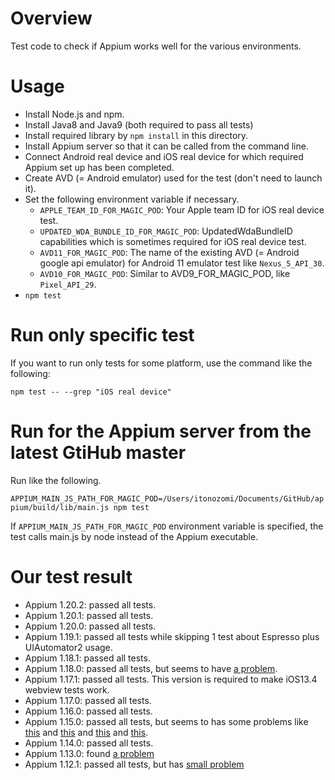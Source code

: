 # Overview

Test code to check if Appium works well for the various environments.

# Usage

- Install Node.js and npm.
- Install Java8 and Java9 (both required to pass all tests)
- Install required library by `npm install` in this directory.
- Install Appium server so that it can be called from the command line.
- Connect Android real device and iOS real device for which required Appium set up has been completed.
- Create AVD (= Android emulator) used for the test (don't need to launch it).
- Set the following environment variable if necessary.
  - `APPLE_TEAM_ID_FOR_MAGIC_POD`: Your Apple team ID for iOS real device test.
  - `UPDATED_WDA_BUNDLE_ID_FOR_MAGIC_POD`: UpdatedWdaBundleID capabilities which is sometimes required for iOS real device test.
  - `AVD11_FOR_MAGIC_POD`: The name of the existing AVD (= Android google api emulator) for Android 11 emulator test like `Nexus_5_API_30`.
  - `AVD10_FOR_MAGIC_POD`: Similar to AVD9_FOR_MAGIC_POD,  like `Pixel_API_29`.
- `npm test`

# Run only specific test

If you want to run only tests for some platform, use the command like the following:

`npm test -- --grep "iOS real device"`

# Run for the Appium server from the latest GtiHub master

Run like the following.

`APPIUM_MAIN_JS_PATH_FOR_MAGIC_POD=/Users/itonozomi/Documents/GitHub/appium/build/lib/main.js npm test`

If `APPIUM_MAIN_JS_PATH_FOR_MAGIC_POD` environment variable is specified,
the test calls main.js by node instead of the Appium executable.

# Our test result

- Appium 1.20.2: passed all tests.
- Appium 1.20.1: passed all tests.
- Appium 1.20.0: passed all tests.
- Appium 1.19.1: passed all tests while skipping 1 test about Espresso plus UIAutomator2 usage. 
- Appium 1.18.1: passed all tests.
- Appium 1.18.0: passed all tests, but seems to have [a problem](https://github.com/appium/appium/issues/14586).
- Appium 1.17.1: passed all tests. This version is required to make iOS13.4 webview tests work.
- Appium 1.17.0: passed all tests.
- Appium 1.16.0: passed all tests.
- Appium 1.15.0: passed all tests, but seems to has some problems like [this](https://github.com/Magic-Pod/AppiumRegressionCheck/issues/26) and [this](https://github.com/Magic-Pod/AppiumRegressionCheck/issues/27) and [this](https://github.com/appium/appium/issues/13302) and [this](https://github.com/appium/appium/issues/13288).
- Appium 1.14.0: passed all tests.
- Appium 1.13.0: found [a problem](https://github.com/appium/WebDriverAgent/pull/166)
- Appium 1.12.1: passed all tests, but has [small problem](https://github.com/appium/appium/issues/12504)
